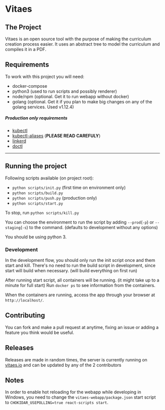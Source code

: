 # Vitaes

## The Project
Vitaes is an open source tool with the purpose of making the curriculum creation process easier.
It uses an abstract tree to model the curriculum and compiles it in a PDF.

## Requirements
To work with this project you will need:
- docker-compose
- python3 (used to run scripts and possibly renderer)
- node/npm (optional. Get it to run webapp without docker)
- golang (optional. Get it if you plan to make big changes on any of the golang services. Used v1.12.4)

##### Production only requirements
- [kubectl](https://kubernetes.io/docs/tasks/tools/install-kubectl/)
- [kubectl-aliases](https://github.com/ahmetb/kubectl-aliases) (**PLEASE READ CAREFULY**)
- [linkerd](https://linkerd.io/2/getting-started/)
- [doctl](https://github.com/digitalocean/doctl)
---

## Running the project

Following scripts available (on project root):
- `python scripts/init.py` (first time on environment only)
- `python scripts/build.py`
- `python scripts/push.py` (production only)
- `python scripts/start.py`

To stop, run `python scripts/kill.py`

You can choose the environment to run the script by adding `--prod`(`-p`) or `--staging`(`-s`) to the command. (defaults to development without any options)

You should be using python 3.

### Development

In the development flow, you should only run the init script once and them start and kill. There's no need to run the build script in development, since start will build when necessary. (will build everything on first run)

After running start script, all containers will be running. (it might take up to a minute for full start)
Run `docker ps` to see information from the containers.

When the containers are running, access the app through your browser at `http://localhost/`.

## Contributing
You can fork and make a pull request at anytime, fixing an issue or adding a feature you think would be useful.

## Releases
Releases are made in random times, the server is currently running on [vitaes.io](https://vitaes.io/) and can be updated by any of the 2 contributors 

## Notes
In order to enable hot reloading for the webapp while developing in Windows, you need to change the `vitaes-webapp/package.json` start script to `CHOKIDAR_USEPOLLING=true react-scripts start`.
